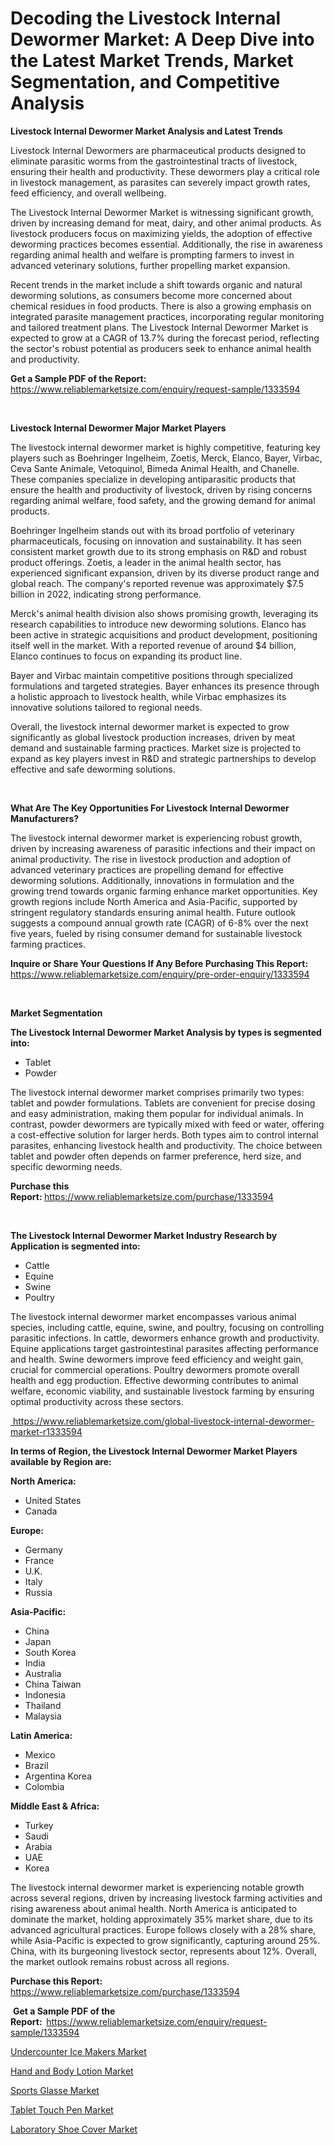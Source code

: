 <p><h1>Decoding the Livestock Internal Dewormer Market: A Deep Dive into the Latest Market Trends, Market Segmentation, and Competitive Analysis</h1></p><p><strong>Livestock Internal Dewormer Market Analysis and Latest Trends</strong></p>
<p><p>Livestock Internal Dewormers are pharmaceutical products designed to eliminate parasitic worms from the gastrointestinal tracts of livestock, ensuring their health and productivity. These dewormers play a critical role in livestock management, as parasites can severely impact growth rates, feed efficiency, and overall wellbeing. </p><p>The Livestock Internal Dewormer Market is witnessing significant growth, driven by increasing demand for meat, dairy, and other animal products. As livestock producers focus on maximizing yields, the adoption of effective deworming practices becomes essential. Additionally, the rise in awareness regarding animal health and welfare is prompting farmers to invest in advanced veterinary solutions, further propelling market expansion.</p><p>Recent trends in the market include a shift towards organic and natural deworming solutions, as consumers become more concerned about chemical residues in food products. There is also a growing emphasis on integrated parasite management practices, incorporating regular monitoring and tailored treatment plans. The Livestock Internal Dewormer Market is expected to grow at a CAGR of 13.7% during the forecast period, reflecting the sector's robust potential as producers seek to enhance animal health and productivity.</p></p>
<p><strong>Get a Sample PDF of the Report:&nbsp;</strong> <a href="https://www.reliablemarketsize.com/enquiry/request-sample/1333594?utm_campaign=1103&utm_medium=2&utm_source=Github&utm_content=ia&utm_term=12122024&utm_id=livestock-internal-dewormer">https://www.reliablemarketsize.com/enquiry/request-sample/1333594</a></p>
<p>&nbsp;</p>
<p><strong>Livestock Internal Dewormer Major Market Players</strong></p>
<p><p>The livestock internal dewormer market is highly competitive, featuring key players such as Boehringer Ingelheim, Zoetis, Merck, Elanco, Bayer, Virbac, Ceva Sante Animale, Vetoquinol, Bimeda Animal Health, and Chanelle. These companies specialize in developing antiparasitic products that ensure the health and productivity of livestock, driven by rising concerns regarding animal welfare, food safety, and the growing demand for animal products.</p><p>Boehringer Ingelheim stands out with its broad portfolio of veterinary pharmaceuticals, focusing on innovation and sustainability. It has seen consistent market growth due to its strong emphasis on R&D and robust product offerings. Zoetis, a leader in the animal health sector, has experienced significant expansion, driven by its diverse product range and global reach. The company's reported revenue was approximately $7.5 billion in 2022, indicating strong performance.</p><p>Merck's animal health division also shows promising growth, leveraging its research capabilities to introduce new deworming solutions. Elanco has been active in strategic acquisitions and product development, positioning itself well in the market. With a reported revenue of around $4 billion, Elanco continues to focus on expanding its product line.</p><p>Bayer and Virbac maintain competitive positions through specialized formulations and targeted strategies. Bayer enhances its presence through a holistic approach to livestock health, while Virbac emphasizes its innovative solutions tailored to regional needs.</p><p>Overall, the livestock internal dewormer market is expected to grow significantly as global livestock production increases, driven by meat demand and sustainable farming practices. Market size is projected to expand as key players invest in R&D and strategic partnerships to develop effective and safe deworming solutions.</p></p>
<p>&nbsp;</p>
<p><strong>What Are The Key Opportunities For Livestock Internal Dewormer Manufacturers?</strong></p>
<p><p>The livestock internal dewormer market is experiencing robust growth, driven by increasing awareness of parasitic infections and their impact on animal productivity. The rise in livestock production and adoption of advanced veterinary practices are propelling demand for effective deworming solutions. Additionally, innovations in formulation and the growing trend towards organic farming enhance market opportunities. Key growth regions include North America and Asia-Pacific, supported by stringent regulatory standards ensuring animal health. Future outlook suggests a compound annual growth rate (CAGR) of 6-8% over the next five years, fueled by rising consumer demand for sustainable livestock farming practices.</p></p>
<p><strong>Inquire or Share Your Questions If Any Before Purchasing This Report:</strong> <a href="https://www.reliablemarketsize.com/enquiry/pre-order-enquiry/1333594?utm_campaign=1103&utm_medium=2&utm_source=Github&utm_content=ia&utm_term=12122024&utm_id=livestock-internal-dewormer">https://www.reliablemarketsize.com/enquiry/pre-order-enquiry/1333594</a></p>
<p>&nbsp;</p>
<p><strong>Market Segmentation</strong></p>
<p><strong>The Livestock Internal Dewormer Market Analysis by types is segmented into:</strong></p>
<p><ul><li>Tablet</li><li>Powder</li></ul></p>
<p><p>The livestock internal dewormer market comprises primarily two types: tablet and powder formulations. Tablets are convenient for precise dosing and easy administration, making them popular for individual animals. In contrast, powder dewormers are typically mixed with feed or water, offering a cost-effective solution for larger herds. Both types aim to control internal parasites, enhancing livestock health and productivity. The choice between tablet and powder often depends on farmer preference, herd size, and specific deworming needs.</p></p>
<p><strong>Purchase this Report:&nbsp;</strong><a href="https://www.reliablemarketsize.com/purchase/1333594?utm_campaign=1103&utm_medium=2&utm_source=Github&utm_content=ia&utm_term=12122024&utm_id=livestock-internal-dewormer">https://www.reliablemarketsize.com/purchase/1333594</a></p>
<p>&nbsp;</p>
<p><strong>The Livestock Internal Dewormer Market Industry Research by Application is segmented into:</strong></p>
<p><ul><li>Cattle</li><li>Equine</li><li>Swine</li><li>Poultry</li></ul></p>
<p><p>The livestock internal dewormer market encompasses various animal species, including cattle, equine, swine, and poultry, focusing on controlling parasitic infections. In cattle, dewormers enhance growth and productivity. Equine applications target gastrointestinal parasites affecting performance and health. Swine dewormers improve feed efficiency and weight gain, crucial for commercial operations. Poultry dewormers promote overall health and egg production. Effective deworming contributes to animal welfare, economic viability, and sustainable livestock farming by ensuring optimal productivity across these sectors.</p></p>
<p><a href="https://www.reliablemarketsize.com/global-livestock-internal-dewormer-market-r1333594?utm_campaign=1103&utm_medium=2&utm_source=Github&utm_content=ia&utm_term=12122024&utm_id=livestock-internal-dewormer">&nbsp;https://www.reliablemarketsize.com/global-livestock-internal-dewormer-market-r1333594</a></p>
<p><strong>In terms of Region, the Livestock Internal Dewormer Market Players available by Region are:</strong></p>
<p>
    <p> <strong> North America: </strong>
        <ul>
            <li>United States</li>
            <li>Canada</li>
        </ul>
        </p> 
    <p> <strong> Europe: </strong>
        <ul>
            <li>Germany</li>
            <li>France</li>
            <li>U.K.</li>
            <li>Italy</li>
            <li>Russia</li>
        </ul>
        </p> 
    <p> <strong> Asia-Pacific: </strong>
        <ul>
            <li>China</li>
            <li>Japan</li>
            <li>South Korea</li>
            <li>India</li>
            <li>Australia</li>
            <li>China Taiwan</li>
            <li>Indonesia</li>
            <li>Thailand</li>
            <li>Malaysia</li>
        </ul>
        </p> 
    <p> <strong> Latin America: </strong>
        <ul>
            <li>Mexico</li>
            <li>Brazil</li>
            <li>Argentina Korea</li>
            <li>Colombia</li>
        </ul>
        </p> 
    <p> <strong> Middle East & Africa: </strong>
        <ul>
            <li>Turkey</li>
            <li>Saudi</li>
            <li>Arabia</li>
            <li>UAE</li>
            <li>Korea</li>
        </ul>
    </p>
    </p>
<p><p>The livestock internal dewormer market is experiencing notable growth across several regions, driven by increasing livestock farming activities and rising awareness about animal health. North America is anticipated to dominate the market, holding approximately 35% market share, due to its advanced agricultural practices. Europe follows closely with a 28% share, while Asia-Pacific is expected to grow significantly, capturing around 25%. China, with its burgeoning livestock sector, represents about 12%. Overall, the market outlook remains robust across all regions.</p></p>
<p><strong>Purchase this Report: </strong><a href="https://www.reliablemarketsize.com/purchase/1333594?utm_campaign=1103&utm_medium=2&utm_source=Github&utm_content=ia&utm_term=12122024&utm_id=livestock-internal-dewormer">https://www.reliablemarketsize.com/purchase/1333594</a></p>
<p>&nbsp;<strong>Get a Sample PDF of the Report:&nbsp;&nbsp;</strong><a href="https://www.reliablemarketsize.com/enquiry/request-sample/1333594?utm_campaign=1103&utm_medium=2&utm_source=Github&utm_content=ia&utm_term=12122024&utm_id=livestock-internal-dewormer">https://www.reliablemarketsize.com/enquiry/request-sample/1333594</a></p>
<p><strong></strong></p>
<p><p><a href="https://www.linkedin.com/pulse/undercounter-ice-makers-market-global-trends-forecast-2024-ylvkf?utm_campaign=1103&utm_medium=2&utm_source=Github&utm_content=ia&utm_term=12122024&utm_id=livestock-internal-dewormer">Undercounter Ice Makers Market</a></p><p><a href="https://www.linkedin.com/pulse/hand-body-lotion-industry-sector-new-technologies-market-0cjxf?utm_campaign=1103&utm_medium=2&utm_source=Github&utm_content=ia&utm_term=12122024&utm_id=livestock-internal-dewormer">Hand and Body Lotion Market</a></p><p><a href="https://www.linkedin.com/pulse/forecasting-sports-glasse-market-growth-146-cagr-projections-rrlwf?utm_campaign=1103&utm_medium=2&utm_source=Github&utm_content=ia&utm_term=12122024&utm_id=livestock-internal-dewormer">Sports Glasse Market</a></p><p><a href="https://www.linkedin.com/pulse/late-mark-research-ceirf?utm_campaign=1103&utm_medium=2&utm_source=Github&utm_content=ia&utm_term=12122024&utm_id=livestock-internal-dewormer">Tablet Touch Pen Market</a></p><p><a href="https://www.linkedin.com/pulse/laboratory-shoe-cover-market-taking-off-growth-factors-projected-aygbf?utm_campaign=1103&utm_medium=2&utm_source=Github&utm_content=ia&utm_term=12122024&utm_id=livestock-internal-dewormer">Laboratory Shoe Cover Market</a></p></p>